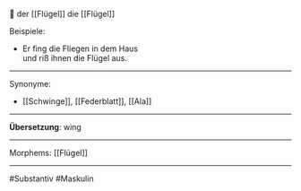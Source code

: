 🔵 der [[Flügel]]
die [[Flügel]]

Beispiele:

- Er fing die Fliegen in dem Haus  
  und riß ihnen die Flügel aus.  

---
Synonyme:
- [[Schwinge]], [[Federblatt]], [[Ala]]

---
**Übersetzung**: wing

---

Morphems:
[[Flügel]]

---
#Substantiv #Maskulin